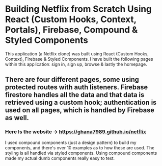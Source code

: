 # Building Netflix from Scratch Using React (Custom Hooks, Context, Portals), Firebase, Compound & Styled Components

This application (a Netflix clone) was built using React (Custom Hooks, Context), Firebase & Styled Components. I have built the following pages within this application: sign in, sign up, browse & lastly the homepage.

## There are four different pages, some using protected routes with auth listeners. Firebase firestore handles all the data and that data is retrieved using a custom hook; authentication is used on all pages, which is handled by Firebase as well.

### Here Is the website -> https://ghana7989.github.io/netflix

I used compound components (just a design pattern) to build my components, and there's over 10 examples as to how these are used. The styling is all handled via styled components. Using compound components made my actual dumb components really easy to test.
